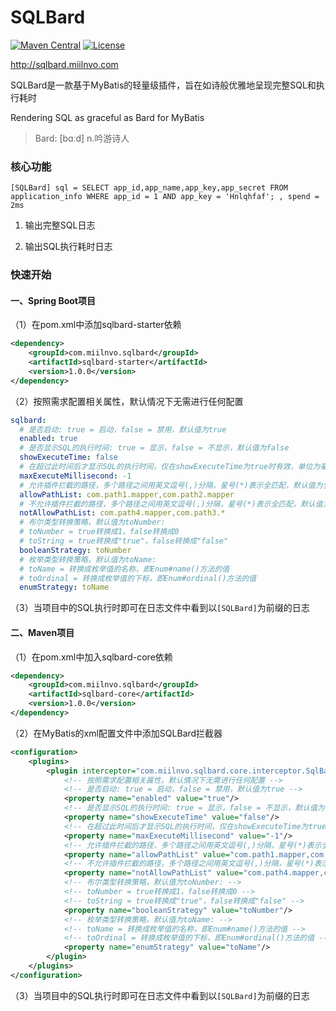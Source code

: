 # SQLBard

[![Maven Central](https://img.shields.io/badge/Maven%20Central-v1.0.0-0077CC.svg)](https://maven-badges.herokuapp.com/maven-central/com.miilnvo.sqlbard/sqlbard)
[![License](https://img.shields.io/badge/License-Apache%202.0-339966.svg)](https://www.apache.org/licenses/LICENSE-2.0.html)

http://sqlbard.miilnvo.com

SQLBard是一款基于MyBatis的轻量级插件，旨在如诗般优雅地呈现完整SQL和执行耗时

Rendering SQL as graceful as Bard for MyBatis

> Bard: [bɑːd] n.吟游诗人


### 核心功能

```text
[SQLBard] sql = SELECT app_id,app_name,app_key,app_secret FROM application_info WHERE app_id = 1 AND app_key = 'Hnlqhfaf'; , spend = 2ms 
```

1. 输出完整SQL日志

2. 输出SQL执行耗时日志


### 快速开始

#### 一、Spring Boot项目

（1）在pom.xml中添加sqlbard-starter依赖

```xml
<dependency>
    <groupId>com.miilnvo.sqlbard</groupId>
    <artifactId>sqlbard-starter</artifactId>
    <version>1.0.0</version>
</dependency>
```

（2）按照需求配置相关属性，默认情况下无需进行任何配置
```yaml
sqlbard:
  # 是否启动: true = 启动，false = 禁用，默认值为true
  enabled: true
  # 是否显示SQL的执行时间: true = 显示，false = 不显示，默认值为false
  showExecuteTime: false
  # 在超过此时间后才显示SQL的执行时间，仅在showExecuteTime为true时有效，单位为毫秒，默认值为-1表示不做限制
  maxExecuteMillisecond: -1
  # 允许插件拦截的路径，多个路径之间用英文逗号(,)分隔，星号(*)表示全匹配，默认值为全部
  allowPathList: com.path1.mapper,com.path2.mapper
  # 不允许插件拦截的路径，多个路径之间用英文逗号(,)分隔，星号(*)表示全匹配，默认值为无
  notAllowPathList: com.path4.mapper,com.path3.*
  # 布尔类型转换策略，默认值为toNumber:
  # toNumber = true转换成1，false转换成0
  # toString = true转换成"true"，false转换成"false"
  booleanStrategy: toNumber
  # 枚举类型转换策略，默认值为toName:
  # toName = 转换成枚举值的名称，即Enum#name()方法的值
  # toOrdinal = 转换成枚举值的下标，即Enum#ordinal()方法的值
  enumStrategy: toName
```

（3）当项目中的SQL执行时即可在日志文件中看到以`[SQLBard]`为前缀的日志

#### 二、Maven项目

（1）在pom.xml中加入sqlbard-core依赖

```xml
<dependency>
    <groupId>com.miilnvo.sqlbard</groupId>
    <artifactId>sqlbard-core</artifactId>
    <version>1.0.0</version>
</dependency>
```
（2）在MyBatis的xml配置文件中添加SQLBard拦截器

```xml
<configuration>
    <plugins>
        <plugin interceptor="com.miilnvo.sqlbard.core.interceptor.SqlBardInterceptor">
            <!-- 按照需求配置相关属性，默认情况下无需进行任何配置 -->
            <!-- 是否启动: true = 启动，false = 禁用，默认值为true -->
            <property name="enabled" value="true"/>
            <!-- 是否显示SQL的执行时间: true = 显示，false = 不显示，默认值为false -->
            <property name="showExecuteTime" value="false"/>
            <!-- 在超过此时间后才显示SQL的执行时间，仅在showExecuteTime为true时有效，单位为毫秒，默认值为-1表示不做限制 -->
            <property name="maxExecuteMillisecond" value="-1"/>
            <!-- 允许插件拦截的路径，多个路径之间用英文逗号(,)分隔，星号(*)表示全匹配，默认值为全部 -->
            <property name="allowPathList" value="com.path1.mapper,com.path2.mapper"/>
            <!-- 不允许插件拦截的路径，多个路径之间用英文逗号(,)分隔，星号(*)表示全匹配，默认值为无 -->
            <property name="notAllowPathList" value="com.path4.mapper,com.path3.*"/>
            <!-- 布尔类型转换策略，默认值为toNumber: -->
            <!-- toNumber = true转换成1，false转换成0 -->
            <!-- toString = true转换成"true"，false转换成"false" -->
            <property name="booleanStrategy" value="toNumber"/>
            <!-- 枚举类型转换策略，默认值为toName: -->
            <!-- toName = 转换成枚举值的名称，即Enum#name()方法的值 -->
            <!-- toOrdinal = 转换成枚举值的下标，即Enum#ordinal()方法的值 -->
            <property name="enumStrategy" value="toName"/>
        </plugin>
    </plugins>
</configuration>
```

（3）当项目中的SQL执行时即可在日志文件中看到以`[SQLBard]`为前缀的日志